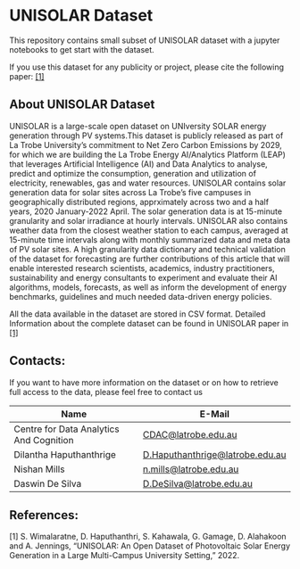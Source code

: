 # UNISOLAR Dataset

This repository contains small subset of UNISOLAR dataset with a jupyter notebooks to get start with the dataset.

If you use this dataset for any publicity or project, please cite the following paper: [[1]](#1)

## About UNISOLAR Dataset

UNISOLAR is a large-scale open dataset on UNIversity SOLAR energy generation through PV systems.This dataset is publicly released as part of La Trobe University’s commitment to Net Zero Carbon Emissions by 2029, for which we are building the La Trobe Energy AI/Analytics Platform (LEAP) that leverages Artificial Intelligence (AI) and Data Analytics to analyse, predict and optimize the consumption, generation and utilization of electricity, renewables, gas and water resources. UNISOLAR contains solar generation data for solar sites across La Trobe’s five campuses in geographically distributed regions, apprximately across two and a half years, 2020 January-2022 April. The solar generation data is at 15-minute granularity and solar irradiance at hourly intervals. UNISOLAR also contains weather data from the closest weather station to each campus, averaged at 15-minute time intervals along with monthly summarized data and meta data of PV solar sites.
A high granularity data dictionary and technical validation of the dataset for forecasting are further contributions of this article that will enable interested research scientists, academics, industry practitioners, sustainability and energy consultants to experiment and evaluate their AI algorithms, models, forecasts, as well as inform the development of energy benchmarks, guidelines and much needed data-driven energy policies. 

All the data available in the dataset are stored in CSV format. Detailed Information about the complete dataset can be found in UNISOLAR paper in [[1]](#1)

## Contacts:

If you want to have more information on the dataset or on how to retrieve full access to the data, please feel free to contact us

| Name | E-Mail |
| --- | --- |
| Centre for Data Analytics And Cognition | CDAC@latrobe.edu.au |
| Dilantha Haputhanthrige | D.Haputhanthrige@latrobe.edu.au |
| Nishan Mills | n.mills@latrobe.edu.au |
| Daswin De Silva | D.DeSilva@latrobe.edu.au |

## References: 

[1] S. Wimalaratne, D. Haputhanthri, S. Kahawala, G. Gamage, D. Alahakoon and A. Jennings, “UNISOLAR: An Open Dataset of Photovoltaic 
Solar Energy Generation in a Large Multi-Campus 
University Setting,” 2022.
